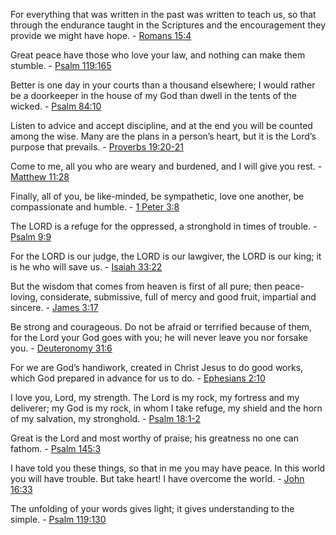 For everything that was written in the past was written to teach us, so that through the endurance taught in the Scriptures and the encouragement they provide we might have hope. - [Romans 15:4](https://www.bible.com/bible/204/ROM.15.4)

Great peace have those who love your law, and nothing can make them stumble. - [Psalm 119:165](https://www.bible.com/bible/204/PSA.119.165)

Better is one day in your courts than a thousand elsewhere; I would rather be a doorkeeper in the house of my God than dwell in the tents of the wicked. - [Psalm 84:10](https://www.bible.com/bible/204/PSA.84.10)

Listen to advice and accept discipline, and at the end you will be counted among the wise. Many are the plans in a person’s heart, but it is the Lord’s purpose that prevails. - [Proverbs 19:20-21](https://www.bible.com/bible/204/PRO.19.20-21)

Come to me, all you who are weary and burdened, and I will give you rest. - [Matthew 11:28](https://www.bible.com/bible/204/MAT.11.28)

Finally, all of you, be like-minded, be sympathetic, love one another, be compassionate and humble. - [1 Peter 3:8](https://www.bible.com/bible/204/1PE.3.8)

The LORD is a refuge for the oppressed, a stronghold in times of trouble. - [Psalm 9:9](https://www.bible.com/bible/204/PSA.9.9)

For the LORD is our judge, the LORD is our lawgiver, the LORD is our king; it is he who will save us. - [Isaiah 33:22](https://www.bible.com/bible/204/ISA.33.22)

But the wisdom that comes from heaven is first of all pure; then peace-loving, considerate, submissive, full of mercy and good fruit, impartial and sincere. - [James 3:17](https://www.bible.com/bible/204/JAS.3.17)

Be strong and courageous. Do not be afraid or terrified because of them, for the Lord your God goes with you; he will never leave you nor forsake you. - [Deuteronomy 31:6](https://www.bible.com/bible/204/DEU.31.6)

For we are God’s handiwork, created in Christ Jesus to do good works, which God prepared in advance for us to do. - [Ephesians 2:10](https://www.bible.com/bible/204/EPH.2.10)

I love you, Lord, my strength. The Lord is my rock, my fortress and my deliverer; my God is my rock, in whom I take refuge, my shield and the horn of my salvation, my stronghold. - [Psalm 18:1-2](https://www.bible.com/bible/204/PSA.18.1-2)

Great is the Lord and most worthy of praise; his greatness no one can fathom. - [Psalm 145:3](https://www.bible.com/bible/204/PSA.145.3)

I have told you these things, so that in me you may have peace. In this world you will have trouble. But take heart! I have overcome the world. - [John 16:33](https://www.bible.com/bible/204/JHN.16.33)

The unfolding of your words gives light; it gives understanding to the simple. - [Psalm 119:130](https://www.bible.com/bible/204/PSA.119.130)

